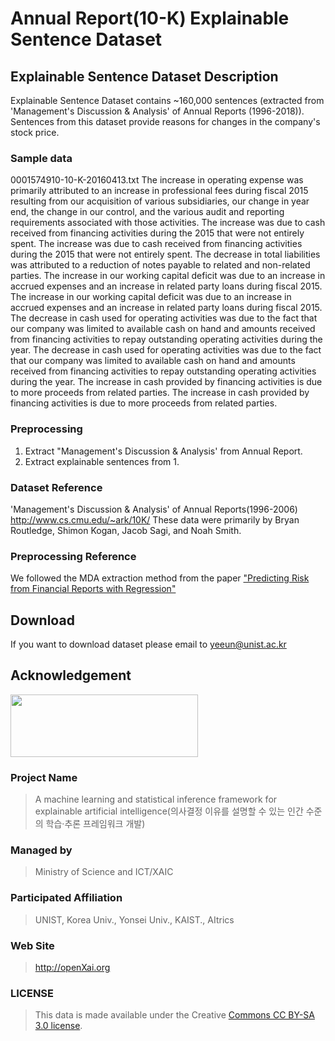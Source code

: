 # Annual Report(10-K) Explainable Sentence Dataset

## Explainable Sentence Dataset Description

Explainable Sentence Dataset contains ~160,000 sentences (extracted from 'Management's Discussion & Analysis' of Annual Reports (1996-2018)). Sentences from this dataset provide reasons for changes in the company's stock price.

### Sample data

0001574910-10-K-20160413.txt
  The increase in operating expense was primarily attributed to an increase in professional fees during fiscal 2015 resulting from our acquisition of various subsidiaries, our change in year end, the change in our control, and the various audit and reporting requirements associated with those activities.
  The increase was due to cash received from financing activities during the 2015 that were not entirely spent.
  The increase was due to cash received from financing activities during the 2015 that were not entirely spent.
  The decrease in total liabilities was attributed to a reduction of notes payable to related and non-related parties.
  The increase in our working capital deficit was due to an increase in accrued expenses and an increase in related party loans during fiscal 2015.
  The increase in our working capital deficit was due to an increase in accrued expenses and an increase in related party loans during fiscal 2015.
  The decrease in cash used for operating activities was due to the fact that our company was limited to available cash on hand and amounts received from financing activities to repay outstanding operating activities during the year.
  The decrease in cash used for operating activities was due to the fact that our company was limited to available cash on hand and amounts received from financing activities to repay outstanding operating activities during the year.
  The increase in cash provided by financing activities is due to more proceeds from related parties.
  The increase in cash provided by financing activities is due to more proceeds from related parties.


### Preprocessing
1. Extract "Management's Discussion & Analysis' from Annual Report.
2. Extract explainable sentences from 1.

### Dataset Reference
'Management's Discussion & Analysis' of Annual Reports(1996-2006) http://www.cs.cmu.edu/~ark/10K/
These data were primarily by Bryan Routledge, Shimon Kogan, Jacob Sagi, and Noah Smith.
 
### Preprocessing Reference
We followed the MDA extraction method from the paper ["Predicting Risk from Financial Reports with Regression"](https://homes.cs.washington.edu/~nasmith/papers/kogan+levin+routledge+sagi+smith.naacl09.pdf)

## Download
If you want to download dataset please email to yeeun@unist.ac.kr

## Acknowledgement

<img src="http://xai.unist.ac.kr/static/img/logos/XAIC_logo.png" width="300" height="100">

### **Project Name**
> A machine learning and statistical inference framework for explainable artificial intelligence(의사결정 이유를 설명할 수 있는 인간 수준의 학습·추론 프레임워크 개발)

### **Managed by**
> Ministry of Science and ICT/XAIC

### **Participated Affiliation**
> UNIST, Korea Univ., Yonsei Univ., KAIST., AItrics

### **Web Site**
> <http://openXai.org>

### LICENSE
> This data is made available under the Creative [Commons CC BY-SA 3.0 license](https://creativecommons.org/licenses/by-sa/3.0/legalcode).
